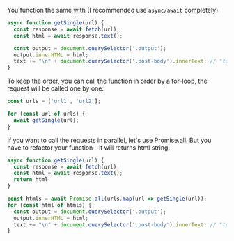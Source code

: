 You function the same with (I recommended use `async/await` completely)

```js
async function getSingle(url) {
  const response = await fetch(url);
  const html = await response.text();

  const output = document.querySelector('.output');
  output.innerHTML = html;
  text += "\n" + document.querySelector('.post-body').innerText; // "text" ???
}
```

To keep the order, you can call the function in order by a for-loop, the request will be called one by one:

```js
const urls = ['url1', 'url2'];

for (const url of urls) {
  await getSingle(url);
}
```

If you want to call the requests in parallel, let's use Promise.all. But you have to refactor your function - it will returns html string:

```js
async function getSingle(url) {
  const response = await fetch(url);
  const html = await response.text();
  return html
}

const htmls = await Promise.all(urls.map(url => getSingle(url));
for (const html of htmls) {
  const output = document.querySelector('.output');
  output.innerHTML = html;
  text += "\n" + document.querySelector('.post-body').innerText; // "text" ???
}
```
